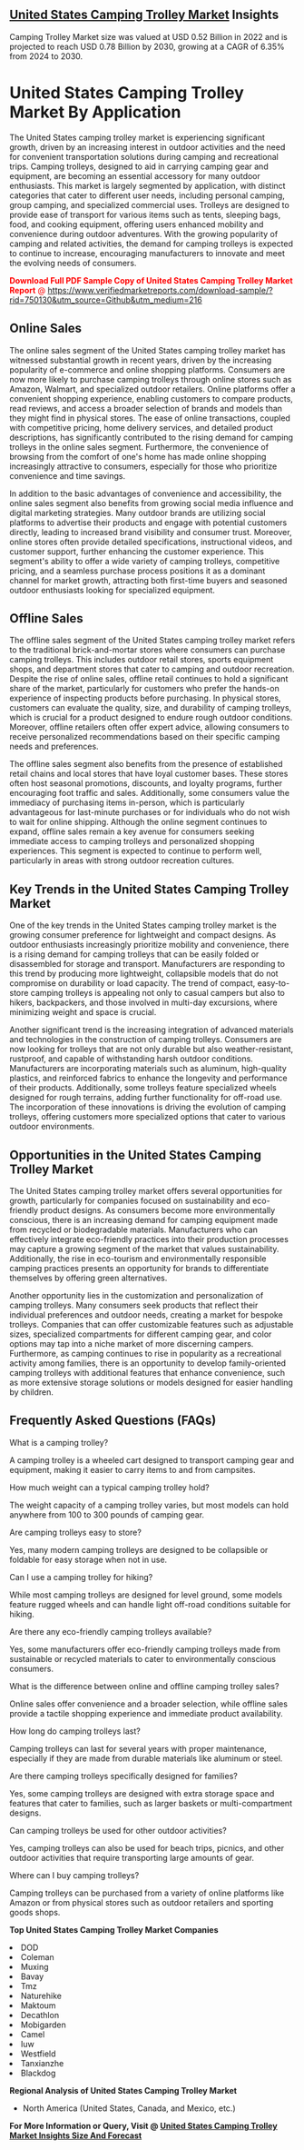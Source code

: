 <h2><a href="https://www.verifiedmarketreports.com/download-sample/?rid=750130&amp;utm_source=Github&amp;utm_medium=216" target="_blank">United States Camping Trolley Market</a> Insights</h2><p>Camping Trolley Market size was valued at USD 0.52 Billion in 2022 and is projected to reach USD 0.78 Billion by 2030, growing at a CAGR of 6.35% from 2024 to 2030.</p><p><h1>United States Camping Trolley Market By Application</h1><p>The United States camping trolley market is experiencing significant growth, driven by an increasing interest in outdoor activities and the need for convenient transportation solutions during camping and recreational trips. Camping trolleys, designed to aid in carrying camping gear and equipment, are becoming an essential accessory for many outdoor enthusiasts. This market is largely segmented by application, with distinct categories that cater to different user needs, including personal camping, group camping, and specialized commercial uses. Trolleys are designed to provide ease of transport for various items such as tents, sleeping bags, food, and cooking equipment, offering users enhanced mobility and convenience during outdoor adventures. With the growing popularity of camping and related activities, the demand for camping trolleys is expected to continue to increase, encouraging manufacturers to innovate and meet the evolving needs of consumers. <p><span class=""><span style="color: #ff0000;"><strong>Download Full PDF Sample Copy of United States Camping Trolley Market Report</strong> @ </span><a href="https://www.verifiedmarketreports.com/download-sample/?rid=750130&amp;utm_source=Github&amp;utm_medium=216" target="_blank">https://www.verifiedmarketreports.com/download-sample/?rid=750130&amp;utm_source=Github&amp;utm_medium=216</a></span></p><h2>Online Sales</h2><p>The online sales segment of the United States camping trolley market has witnessed substantial growth in recent years, driven by the increasing popularity of e-commerce and online shopping platforms. Consumers are now more likely to purchase camping trolleys through online stores such as Amazon, Walmart, and specialized outdoor retailers. Online platforms offer a convenient shopping experience, enabling customers to compare products, read reviews, and access a broader selection of brands and models than they might find in physical stores. The ease of online transactions, coupled with competitive pricing, home delivery services, and detailed product descriptions, has significantly contributed to the rising demand for camping trolleys in the online sales segment. Furthermore, the convenience of browsing from the comfort of one's home has made online shopping increasingly attractive to consumers, especially for those who prioritize convenience and time savings.<p>In addition to the basic advantages of convenience and accessibility, the online sales segment also benefits from growing social media influence and digital marketing strategies. Many outdoor brands are utilizing social platforms to advertise their products and engage with potential customers directly, leading to increased brand visibility and consumer trust. Moreover, online stores often provide detailed specifications, instructional videos, and customer support, further enhancing the customer experience. This segment's ability to offer a wide variety of camping trolleys, competitive pricing, and a seamless purchase process positions it as a dominant channel for market growth, attracting both first-time buyers and seasoned outdoor enthusiasts looking for specialized equipment.<h2>Offline Sales</h2><p>The offline sales segment of the United States camping trolley market refers to the traditional brick-and-mortar stores where consumers can purchase camping trolleys. This includes outdoor retail stores, sports equipment shops, and department stores that cater to camping and outdoor recreation. Despite the rise of online sales, offline retail continues to hold a significant share of the market, particularly for customers who prefer the hands-on experience of inspecting products before purchasing. In physical stores, customers can evaluate the quality, size, and durability of camping trolleys, which is crucial for a product designed to endure rough outdoor conditions. Moreover, offline retailers often offer expert advice, allowing consumers to receive personalized recommendations based on their specific camping needs and preferences.<p>The offline sales segment also benefits from the presence of established retail chains and local stores that have loyal customer bases. These stores often host seasonal promotions, discounts, and loyalty programs, further encouraging foot traffic and sales. Additionally, some consumers value the immediacy of purchasing items in-person, which is particularly advantageous for last-minute purchases or for individuals who do not wish to wait for online shipping. Although the online segment continues to expand, offline sales remain a key avenue for consumers seeking immediate access to camping trolleys and personalized shopping experiences. This segment is expected to continue to perform well, particularly in areas with strong outdoor recreation cultures.<h2>Key Trends in the United States Camping Trolley Market</h2><p>One of the key trends in the United States camping trolley market is the growing consumer preference for lightweight and compact designs. As outdoor enthusiasts increasingly prioritize mobility and convenience, there is a rising demand for camping trolleys that can be easily folded or disassembled for storage and transport. Manufacturers are responding to this trend by producing more lightweight, collapsible models that do not compromise on durability or load capacity. The trend of compact, easy-to-store camping trolleys is appealing not only to casual campers but also to hikers, backpackers, and those involved in multi-day excursions, where minimizing weight and space is crucial.<p>Another significant trend is the increasing integration of advanced materials and technologies in the construction of camping trolleys. Consumers are now looking for trolleys that are not only durable but also weather-resistant, rustproof, and capable of withstanding harsh outdoor conditions. Manufacturers are incorporating materials such as aluminum, high-quality plastics, and reinforced fabrics to enhance the longevity and performance of their products. Additionally, some trolleys feature specialized wheels designed for rough terrains, adding further functionality for off-road use. The incorporation of these innovations is driving the evolution of camping trolleys, offering customers more specialized options that cater to various outdoor environments.<h2>Opportunities in the United States Camping Trolley Market</h2><p>The United States camping trolley market offers several opportunities for growth, particularly for companies focused on sustainability and eco-friendly product designs. As consumers become more environmentally conscious, there is an increasing demand for camping equipment made from recycled or biodegradable materials. Manufacturers who can effectively integrate eco-friendly practices into their production processes may capture a growing segment of the market that values sustainability. Additionally, the rise in eco-tourism and environmentally responsible camping practices presents an opportunity for brands to differentiate themselves by offering green alternatives.<p>Another opportunity lies in the customization and personalization of camping trolleys. Many consumers seek products that reflect their individual preferences and outdoor needs, creating a market for bespoke trolleys. Companies that can offer customizable features such as adjustable sizes, specialized compartments for different camping gear, and color options may tap into a niche market of more discerning campers. Furthermore, as camping continues to rise in popularity as a recreational activity among families, there is an opportunity to develop family-oriented camping trolleys with additional features that enhance convenience, such as more extensive storage solutions or models designed for easier handling by children.<h2>Frequently Asked Questions (FAQs)</h2><p>What is a camping trolley? </p><p>A camping trolley is a wheeled cart designed to transport camping gear and equipment, making it easier to carry items to and from campsites.</p><p>How much weight can a typical camping trolley hold? </p><p>The weight capacity of a camping trolley varies, but most models can hold anywhere from 100 to 300 pounds of camping gear.</p><p>Are camping trolleys easy to store? </p><p>Yes, many modern camping trolleys are designed to be collapsible or foldable for easy storage when not in use.</p><p>Can I use a camping trolley for hiking? </p><p>While most camping trolleys are designed for level ground, some models feature rugged wheels and can handle light off-road conditions suitable for hiking.</p><p>Are there any eco-friendly camping trolleys available? </p><p>Yes, some manufacturers offer eco-friendly camping trolleys made from sustainable or recycled materials to cater to environmentally conscious consumers.</p><p>What is the difference between online and offline camping trolley sales? </p><p>Online sales offer convenience and a broader selection, while offline sales provide a tactile shopping experience and immediate product availability.</p><p>How long do camping trolleys last? </p><p>Camping trolleys can last for several years with proper maintenance, especially if they are made from durable materials like aluminum or steel.</p><p>Are there camping trolleys specifically designed for families? </p><p>Yes, some camping trolleys are designed with extra storage space and features that cater to families, such as larger baskets or multi-compartment designs.</p><p>Can camping trolleys be used for other outdoor activities? </p><p>Yes, camping trolleys can also be used for beach trips, picnics, and other outdoor activities that require transporting large amounts of gear.</p><p>Where can I buy camping trolleys? </p><p>Camping trolleys can be purchased from a variety of online platforms like Amazon or from physical stores such as outdoor retailers and sporting goods shops.</p></p><p><strong>Top United States Camping Trolley Market Companies</strong></p><div data-test-id=""><p><li>DOD</li><li> Coleman</li><li> Muxing</li><li> Bavay</li><li> Tmz</li><li> Naturehike</li><li> Maktoum</li><li> Decathlon</li><li> Mobigarden</li><li> Camel</li><li> Iuw</li><li> Westfield</li><li> Tanxianzhe</li><li> Blackdog</li></p><div><strong>Regional Analysis of&nbsp;United States Camping Trolley Market</strong></div><ul><li dir="ltr"><p dir="ltr">North America&nbsp;(United States, Canada, and Mexico, etc.)</p></li></ul><p><strong>For More Information or Query, Visit @&nbsp;</strong><strong><a href="https://www.verifiedmarketreports.com/product/camping-trolley-market/?utm_source=Github&amp;utm_medium=216" target="_blank">United States Camping Trolley Market Insights Size And Forecast</a></strong></p></div>
